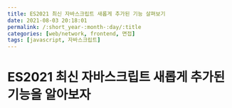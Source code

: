 ```yaml
---
title: ES2021 최신 자바스크립트 새롭게 추가된 기능 살펴보기
date: 2021-08-03 20:18:01
permalink: /:short_year-:month-:day/:title
categories: [web/network, frontend, 면접]
tags: [javascript, 자바스크립트]
---
```


# ES2021 최신 자바스크립트 새롭게 추가된 기능을 알아보자


